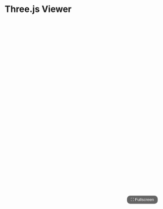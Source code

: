 # Three.js Viewer

<div id="swup" class="transition-fade" style="width: 100%; height: 600px; position: relative;">
  <canvas
    class="renderCanvas"
    data-model-src="assets/models/hisense_tv_unterschrank_part-Part.wrl"
    data-model-angle="0,0.15,1"
    data-bg-color="#1e2129"
    data-camera-far="5000"
    data-auto-rotate="false"
    data-min-distance="1"
    data-max-distance="2000"
    data-light-intensity="1.8"
    data-light-color="#ffffff"
    data-light-pos="0,1,3"
    style="width: 100%; height: 100%; display: block;"
  ></canvas>

  <!-- Fullscreen Button (bottom right corner) -->
  <button class="fullscreenBtn" style="
    position: absolute;
    bottom: 10px;
    right: 10px;
    padding: 5px 12px;
    background: rgba(0,0,0,0.6);
    color: white;
    border: none;
    border-radius: 10px;
    cursor: pointer;
    z-index: 10;
  ">⛶ Fullscreen</button>
</div>
